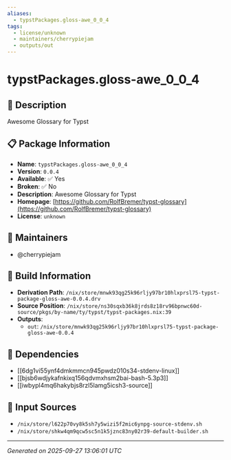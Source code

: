 ```yaml
---
aliases:
  - typstPackages.gloss-awe_0_0_4
tags:
  - license/unknown
  - maintainers/cherrypiejam
  - outputs/out
---
```


# typstPackages.gloss-awe_0_0_4

## 📝 Description

Awesome Glossary for Typst

## 📋 Package Information

- **Name**: `typstPackages.gloss-awe_0_0_4`
- **Version**: `0.0.4`
- **Available**: ✅ Yes
- **Broken**: ✅ No
- **Description**: Awesome Glossary for Typst
- **Homepage**: [https://github.com/RolfBremer/typst-glossary](https://github.com/RolfBremer/typst-glossary)
- **License**: `unknown`
## 👥 Maintainers

- @cherrypiejam


## 🔧 Build Information

- **Derivation Path**: `/nix/store/mnwk93qg25k96rljy97br10hlxprsl75-typst-package-gloss-awe-0.0.4.drv`
- **Source Position**: `/nix/store/ns30sqxb36k8jrds8z18rv96bpnwc60d-source/pkgs/by-name/ty/typst/typst-packages.nix:39`
- **Outputs**:
  - `out`:  `/nix/store/mnwk93qg25k96rljy97br10hlxprsl75-typst-package-gloss-awe-0.0.4`

## 🔗 Dependencies

- [[6dg1vi55ynf4dmkmmcn945pwdz010s34-stdenv-linux]]
- [[bjsb6wdjykafnkixq156qdvmxhsm2bai-bash-5.3p3]]
- [[iwbypl4mq6hakybjs8rzl5lamg5icsh3-source]]

## 📁 Input Sources

- `/nix/store/l622p70vy8k5sh7y5wizi5f2mic6ynpg-source-stdenv.sh`
- `/nix/store/shkw4qm9qcw5sc5n1k5jznc83ny02r39-default-builder.sh`

---
*Generated on 2025-09-27 13:06:01 UTC*
